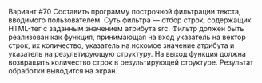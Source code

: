 Вариант #70
Составить программу построчной фильтрации текста, вводимого пользователем. Суть фильтра — отбор строк, содержащих HTML-тег с заданным значением атрибута src. Фильтр должен быть реализован как функция, принимающая на вход указатель на вектор строк, их количество, указатель на искомое значение атрибута и указатель на результирующую структуру. На выход функция должна возвращать количество строк в результирующей структуре. Результат обработки выводится на экран.
